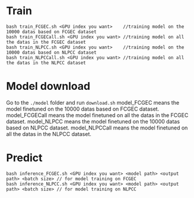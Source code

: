 # Train
```
bash train_FCGEC.sh <GPU index you want>    //training model on the 10000 datas based on FCGEC dataset
bash train_FCGECall.sh <GPU index you want> //training model on all the datas in the FCGEC dataset
bash train_NLPCC.sh <GPU index you want>    //training model on the 10000 datas based on NLPCC dataset
bash train_NLPCCall.sh <GPU index you want> //training model on all the datas in the NLPCC dataset
```

# Model download
Go to the `./model` folder and run `download.sh`
model_FCGEC means the model finetuned on the 10000 datas based on FCGEC dataset.
model_FCGECall means the model finetuned on all the datas in the FCGEC dataset.
model_NLPCC means the model finetuned on the 10000 datas based on NLPCC dataset.
model_NLPCCall means the model finetuned on all the datas in the NLPCC dataset.

# Predict
```
bash inference_FCGEC.sh <GPU index you want> <model path> <output path> <batch size> // for model training on FCGEC
bash inference_NLPCC.sh <GPU index you want> <model path> <output path> <batch size> // for model training on NLPCC
```